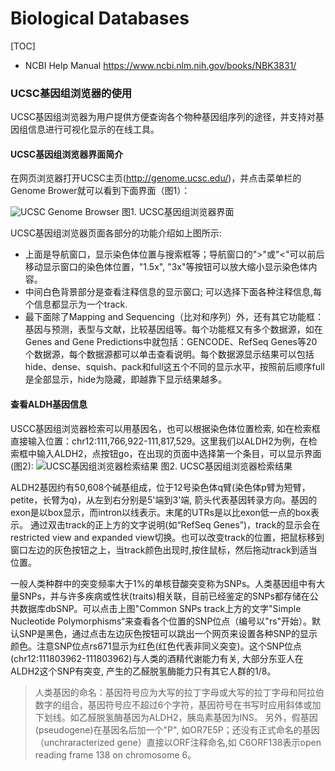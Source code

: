 # Biological Databases

[TOC]

* NCBI Help Manual
https://www.ncbi.nlm.nih.gov/books/NBK3831/

### UCSC基因组浏览器的使用
UCSC基因组浏览器为用户提供方便查询各个物种基因组序列的途径，并支持对基因组信息进行可视化显示的在线工具。

#### UCSC基因组浏览器界面简介
在网页浏览器打开UCSC主页(http://genome.ucsc.edu/)，并点击菜单栏的Genome Brower就可以看到下面界面（图1）：

![UCSC Genome Browser](http://www.ligene.cn/images/UCSC-1.png)
图1. UCSC基因组浏览器界面

 UCSC基因组浏览器页面各部分的功能介绍如上图所示: 
* 上面是导航窗口，显示染色体位置与搜索框等；导航窗口的">"或"<"可以前后移动显示窗口的染色体位置，"1.5x", "3x"等按钮可以放大缩小显示染色体内容。
* 中间白色背景部分是查看注释信息的显示窗口; 可以选择下面各种注释信息,每个信息都显示为一个track.
* 最下面除了Mapping and Sequencing（比对和序列）外，还有其它功能框：基因与预测，表型与文献，比较基因组等。每个功能框又有多个数据源，如在Genes and Gene Predictions中就包括：GENCODE、RefSeq Genes等20个数据源，每个数据源都可以单击查看说明。每个数据源显示结果可以包括hide、dense、squish、pack和full这五个不同的显示水平，按照前后顺序full是全部显示，hide为隐藏，即越靠下显示结果越多。

#### 查看ALDH基因信息
USCC基因组浏览器检索可以用基因名，也可以根据染色体位置检索, 如在检索框直接输入位置：chr12:111,766,922-111,817,529。这里我们以ALDH2为例，在检索框中输入ALDH2，点按钮go，在出现的页面中选择第一个条目，可以显示界面(图2):
![UCSC基因组浏览器检索结果](http://www.ligene.cn/images/UCSC-2.png)
图2. UCSC基因组浏览器检索结果

ALDH2基因约有50,608个碱基组成，位于12号染色体q臂(染色体p臂为短臂，petite，长臂为q)，从左到右分别是5'端到3'端, 箭头代表基因转录方向。基因的exon是以box显示，而intron以线表示。末尾的UTRs是以比exon低一点的box表示。
通过双击track的正上方的文字说明(如“RefSeq Genes”)，track的显示会在restricted view and expanded view切换。也可以改变track的位置，把鼠标移到窗口左边的灰色按钮之上，当track颜色出现时,按住鼠标，然后拖动track到适当位置。

一般人类种群中的突变频率大于1%的单核苷酸突变称为SNPs。人类基因组中有大量SNPs，并与许多疾病或性状(traits)相关联，目前已经鉴定的SNPs都存储在公共数据库dbSNP。可以点击上图"Common SNPs track上方的文字"Simple Nucleotide Polymorphisms“来查看各个位置的SNP位点（编号以"rs"开始）。默认SNP是黑色，通过点击左边灰色按钮可以跳出一个网页来设置各种SNP的显示颜色。注意SNP位点rs671显示为红色(红色代表非同义突变)。这个SNP位点(chr12:111803962-111803962)与人类的酒精代谢能力有关, 大部分东亚人在ALDH2这个SNP有突变, 产生的乙醛脱氢酶能力只有其它人群的1/8。

> 人类基因的命名：基因符号应为大写的拉丁字母或大写的拉丁字母和阿拉伯数字的组合，基因符号应不超过6个字符，基因符号在书写时应用斜体或加下划线。如乙醛脱氢酶基因为ALDH2，胰岛素基因为INS。
另外，假基因(pseudogene)在基因名后加一个"P", 如OR7E5P；还没有正式命名的基因（unchraracterized gene）直接以ORF注释命名,如 C6ORF138表示open reading frame 138 on chromosome 6。
